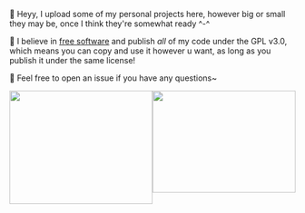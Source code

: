 🌸 Heyy, I upload some of my personal projects here, however big or small they may be, once I think they're somewhat ready ^-^

🌸 I believe in [free software](https://www.gnu.org/philosophy/free-sw.html) and publish *all* of my code under the GPL v3.0, which means you can copy and use it however u want, as long as you publish it under the same license!

🌸 Feel free to open an issue if you have any questions~


<div style="display: flex;">
  <a style="display: inline-block;width: 50%;box-sizing: border-box; href="https://github.com/jasmine-blush?tab=repositories">
    <img style="width: 100%;display: block" height=200 src="https://github-readme-stats-steel-eta-91.vercel.app/api?username=jasmine-blush&show_icons=true&theme=dracula&hide_border=true&border_radius=25&custom_title=My%20Stats&hide=issues&show=prs_merged_percentage" />
  </a>
  <a style="display: inline-block;width: 50%;box-sizing: border-box; href="https://github.com/jasmine-blush?tab=repositories">
    <img style="width: 100%;display: block" height=180 src="https://github-readme-stats-steel-eta-91.vercel.app/api/top-langs/?username=jasmine-blush&size_weight=0.5&count_weight=0.5&layout=compact&theme=dracula&hide_border=true&border_radius=25&langs_count=20&custom_title=My%20Languages" />
  </a>
</div>
